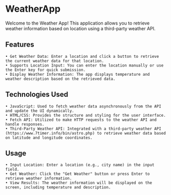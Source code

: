 # WeatherApp
Welcome to the Weather App! This application allows you to retrieve weather information based on location using a third-party weather API.
## Features
    • Get Weather Data: Enter a location and click a button to retrieve the current weather data for that location.
    • Supports Location Input: You can enter the location manually or use the Enter key for quick submission.
    • Display Weather Information: The app displays temperature and weather description based on the retrieved data.
## Technologies Used
    • JavaScript: Used to fetch weather data asynchronously from the API and update the UI dynamically.
    • HTML/CSS: Provides the structure and styling for the user interface.
    • Fetch API: Utilized to make HTTP requests to the weather API and handle responses.
    • Third-Party Weather API: Integrated with a third-party weather API (https://www.7timer.info/bin/astro.php) to retrieve weather data based on latitude and longitude coordinates.
## Usage
    • Input Location: Enter a location (e.g., city name) in the input field.
    • Get Weather: Click the "Get Weather" button or press Enter to retrieve weather information.
    • View Results: The weather information will be displayed on the screen, including temperature and description.